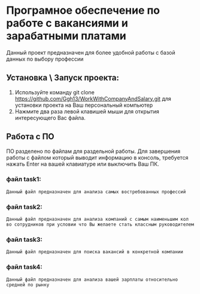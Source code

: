 # Програмное обеспечение по работе с вакансиями и зарабатными платами
Данный проект предназначен для более удобной работы с базой данных по выбору профессии

## Установка \ Запуск проекта:
1) Используйте команду git clone https://github.com/Ggh13/WorkWithCompanyAndSalary.git для установки проекта на Ваш персональный компьютер
2) Нажмите два раза левой клавишей мыши для открытия интересующего Вас файла.


## Работа с ПО
ПО разделено по файлам для раздельной работы. Для завершения работы с файлом который выводит информацию в консоль, требуется нажать Enter на вашей клавиатуре или выключить Ваш ПК.
### файл task1:
    Данный файл предназначен для анализа самых востребованных профессий
### файл task2:
    Данный файл предназначен для анализа компаний с самым наименьшим кол во сотрудников при условии что Вы желаете стать классным руководителем
### файл task3:
    Данный файл предназначен для поиска вакансий в конкретной компании
### файл task4:
    Данный файл предназначен для анализа вашей зарплаты относительно средней по рынку
